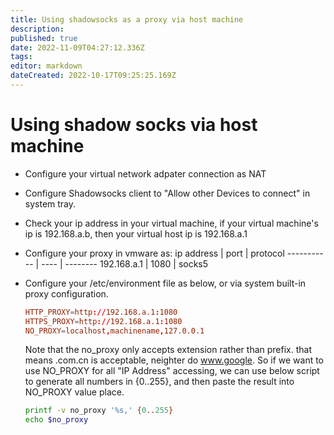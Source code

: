 ```yaml
---
title: Using shadowsocks as a proxy via host machine
description: 
published: true
date: 2022-11-09T04:27:12.336Z
tags: 
editor: markdown
dateCreated: 2022-10-17T09:25:25.169Z
---
```


# Using shadow socks via host machine
- Configure your virtual network adpater connection as NAT
- Configure Shadowsocks client to "Allow other Devices to connect" in system tray.
- Check your ip address in your virtual machine, if your virtual machine's ip is 192.168.a.b, then your virtual host ip is 192.168.a.1
- Configure your proxy in vmware as:
ip address  | port | protocol 
----------- | ---- | --------
192.168.a.1 | 1080 | socks5
- Configure your /etc/environment file as below, or via system built-in proxy configuration.
  ```conf
  HTTP_PROXY=http://192.168.a.1:1080
  HTTPS_PROXY=http://192.168.a.1:1080
  NO_PROXY=localhost,machinename,127.0.0.1
  ```
  Note that the no_proxy only accepts extension rather than prefix. that means .com.cn is acceptable, neighter do www.google.
  So if we want to use NO_PROXY for all "IP Address" accessing, we can use below script to generate all numbers in {0..255}, and then paste the result into NO_PROXY value place.
 
   ```bash
   printf -v no_proxy '%s,' {0..255}
   echo $no_proxy
   ```
 